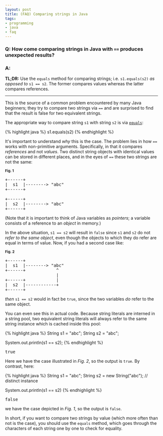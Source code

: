 ```yaml
---
layout: post
title: (FAQ) Comparing strings in Java
tags:
- programming
- java
- faq
---
```


### Q: How come comparing strings in Java with `==` produces unexpected results?

### A:

**TL;DR:** Use the `equals` method for comparing strings; i.e. `s1.equals(s2)` *as opposed to* `s1 == s2`. The former compares values whereas the latter compares references.

---

This is the source of a common problem encountered by many Java beginners; they try to compare two strings via `==` and are surprised to find that the result is false for two equivalent strings.

The appropriate way to compare string `s1` with string `s2` is via [`equals`](http://docs.oracle.com/javase/7/docs/api/java/lang/String.html#equals(java.lang.Object)):

{% highlight java %}
s1.equals(s2)
{% endhighlight %}
    
It's important to understand *why* this is the case. The problem lies in how `==` works with non-primitive arguments. Specifically, in that it compares *references* and not *values*. Two distinct string objects with identical values can be stored in different places, and in the eyes of `==` these two strings are not the same:

<sub>**Fig. 1**</sub>
<pre>
+------+
|  s1  |--------> "abc"
+------+

+------+
|  s2  |--------> "abc"
+------+
</pre>

(Note that it is important to think of Java variables as *pointers*; a variable consists of a reference to an *object* in memory.)

In the above situation, `s1 == s2` will result in `false` since `s1` and `s2` do not *refer to the same object*, even though the objects to which they do refer are equal in terms of value. Now, if you had a second case like:

<sub>**Fig. 2**</sub>
<pre>
+------+
|  s1  |--------> "abc"
+------+            ^
                    |
+------+            |
|  s2  |------------+
+------+
</pre>

*then* `s1 == s2` would in fact be `true`, since the two variables *do* refer to the same object.

You can even see this in actual code. Because string literals are interned in a string pool, two equivalent string literals will always refer to the same string instance which is cached inside this pool:

{% highlight java %}
String s1 = "abc";
String s2 = "abc";
    
System.out.println(s1 == s2);
{% endhighlight %}
	
<pre>
true
</pre>

Here we have the case illustrated in *Fig. 2*, so the output is `true`. By contrast, here:

{% highlight java %}
String s1 = "abc";
String s2 = new String("abc");  // distinct instance

System.out.println(s1 == s2)
{% endhighlight %}
	
<pre>
false
</pre>

we have the case depicted in *Fig. 1*, so the output is `false`.

In short, if you want to compare two strings by value (which more often than not is the case), you should use the `equals` method, which goes through the characters of each string one by one to check for equality.
